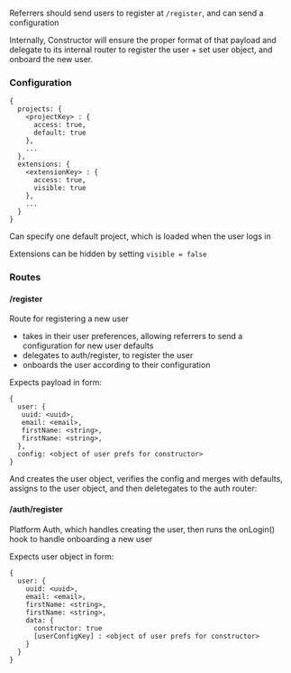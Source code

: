 Referrers should send users to register at `/register`, and can send a configuration

Internally, Constructor will ensure the proper format of that payload and delegate to its internal router to register the user + set user object, and onboard the new user.

### Configuration

```
{
  projects: {
    <projectKey> : {
      access: true,
      default: true
    },
    ...
  },
  extensions: {
    <extensionKey> : {
      access: true,
      visible: true
    },
    ...
  }
}
```

Can specify one default project, which is loaded when the user logs in

Extensions can be hidden by setting `visible = false`

### Routes

#### /register

Route for registering a new user

 - takes in their user preferences, allowing referrers to send a configuration for new user defaults
 - delegates to auth/register, to register the user
 - onboards the user according to their configuration

Expects payload in form:

```
{
  user: {
   uuid: <uuid>,
   email: <email>,
   firstName: <string>,
   firstName: <string>,
  },
  config: <object of user prefs for constructor>
}
```

And creates the user object, verifies the config and merges with defaults, assigns to the user object, and then deletegates to the auth router:

#### /auth/register

Platform Auth, which handles creating the user, then runs the onLogin() hook to handle onboarding a new user

Expects user object in form:

```
{
  user: {
    uuid: <uuid>,
    email: <email>,
    firstName: <string>,
    firstName: <string>,
    data: {
      constructor: true
      [userConfigKey] : <object of user prefs for constructor>
    }
  }
}
```